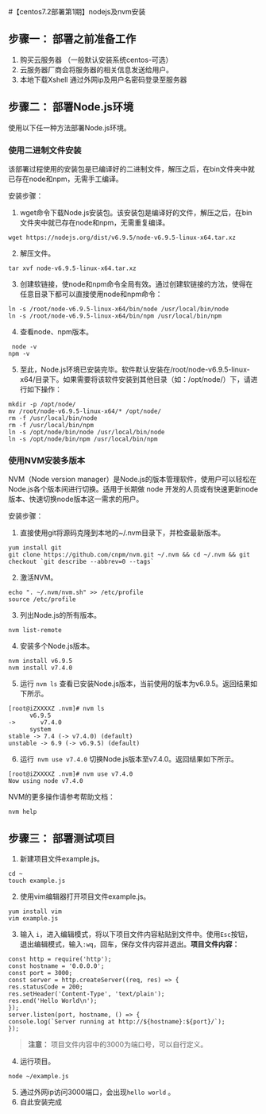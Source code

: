 #【centos7.2部署第1期】nodejs及nvm安装

## 步骤一： 部署之前准备工作

1. 购买云服务器 （一般默认安装系统centos-可选）
2. 云服务器厂商会将服务器的相关信息发送给用户。
3. 本地下载Xshell 通过外网ip及用户名密码登录至服务器

## 步骤二： 部署Node.js环境

使用以下任一种方法部署Node.js环境。

### 使用二进制文件安装

该部署过程使用的安装包是已编译好的二进制文件，解压之后，在bin文件夹中就已存在node和npm，无需手工编译。

安装步骤：

1. wget命令下载Node.js安装包。该安装包是编译好的文件，解压之后，在bin文件夹中就已存在node和npm，无需重复编译。

```
wget https://nodejs.org/dist/v6.9.5/node-v6.9.5-linux-x64.tar.xz
```
2. 解压文件。

```
tar xvf node-v6.9.5-linux-x64.tar.xz
```
3. 创建软链接，使node和npm命令全局有效。通过创建软链接的方法，使得在任意目录下都可以直接使用node和npm命令：

```
ln -s /root/node-v6.9.5-linux-x64/bin/node /usr/local/bin/node
ln -s /root/node-v6.9.5-linux-x64/bin/npm /usr/local/bin/npm
```
4. 查看node、npm版本。
```
 node -v
npm -v
```
5. 至此，Node.js环境已安装完毕。软件默认安装在/root/node-v6.9.5-linux-x64/目录下。如果需要将该软件安装到其他目录（如：/opt/node/）下，请进行如下操作：

```
mkdir -p /opt/node/
mv /root/node-v6.9.5-linux-x64/* /opt/node/
rm -f /usr/local/bin/node
rm -f /usr/local/bin/npm
ln -s /opt/node/bin/node /usr/local/bin/node
ln -s /opt/node/bin/npm /usr/local/bin/npm
```

### 使用NVM安装多版本

NVM（Node version manager）是Node.js的版本管理软件，使用户可以轻松在Node.js各个版本间进行切换。适用于长期做 node 开发的人员或有快速更新node版本、快速切换node版本这一需求的用户。

安装步骤：

1. 直接使用git将源码克隆到本地的~/.nvm目录下，并检查最新版本。

```
yum install git
git clone https://github.com/cnpm/nvm.git ~/.nvm && cd ~/.nvm && git checkout `git describe --abbrev=0 --tags`
```

2. 激活NVM。

```
echo ". ~/.nvm/nvm.sh" >> /etc/profile
source /etc/profile
```

3. 列出Node.js的所有版本。

```
nvm list-remote
```
4. 安装多个Node.js版本。

```
nvm install v6.9.5
nvm install v7.4.0
```
5. 运行 `nvm ls` 查看已安装Node.js版本，当前使用的版本为v6.9.5。返回结果如下所示。

```
[root@iZXXXXZ .nvm]# nvm ls
      v6.9.5
->       v7.4.0
      system
stable -> 7.4 (-> v7.4.0) (default)
unstable -> 6.9 (-> v6.9.5) (default)
```

6. 运行` nvm use v7.4.0` 切换Node.js版本至v7.4.0。返回结果如下所示。

```
[root@iZXXXXZ .nvm]# nvm use v7.4.0
Now using node v7.4.0
```
NVM的更多操作请参考帮助文档：
```
nvm help
```

## 步骤三： 部署测试项目

1. 新建项目文件example.js。

```
cd ~
touch example.js
```

2. 使用vim编辑器打开项目文件example.js。

```
yum install vim
vim example.js
```

3. 输入 `i`，进入编辑模式，将以下项目文件内容粘贴到文件中。使用`Esc`按钮，退出编辑模式，输入`:wq`，回车，保存文件内容并退出。**项目文件内容：**
```
const http = require('http');
const hostname = '0.0.0.0';
const port = 3000;
const server = http.createServer((req, res) => {
res.statusCode = 200;
res.setHeader('Content-Type', 'text/plain');
res.end('Hello World\n');
});
server.listen(port, hostname, () => {
console.log(`Server running at http://${hostname}:${port}/`);
});
```
> **注意：**
项目文件内容中的3000为端口号，可以自行定义。

4. 运行项目。

```
node ~/example.js
```
5. 通过外网ip访问3000端口，会出现`hello world` 。
6. 自此安装完成
